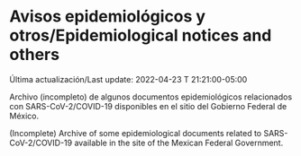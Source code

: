 # Avisos epidemiológicos y otros/Epidemiological notices and others

Última actualización/Last update: 2022-04-23 T 21:21:00-05:00

Archivo (incompleto) de algunos documentos epidemiológicos relacionados con SARS-CoV-2/COVID-19 disponibles en el sitio del Gobierno Federal de México.

(Incomplete) Archive of some epidemiological documents related to SARS-CoV-2/COVID-19 available in the site of the Mexican Federal Government.
